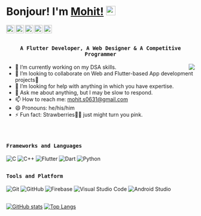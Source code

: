 # Bonjour! I'm [Mohit!](https://github.com/mohits0631) <img src="https://github.com/himanshusharma89/himanshusharma89/blob/master/Hi.gif" width="25px">
<a href="https://twitter.com/MohitSingh0631">
  <img align="left" alt="Mohit's Twitter" width="22px" src="https://cdn.jsdelivr.net/npm/simple-icons@v3/icons/twitter.svg" />
</a>
<a href="https://www.linkedin.com/in/mohit-s0631/">
  <img align="left" alt="Mohit's Linkdein" width="22px" src="https://cdn.jsdelivr.net/npm/simple-icons@v3/icons/linkedin.svg" />
</a>
<a href="https://github.com/mohits0631">
  <img align="left" alt="Mohit's Github" width="22px" src="https://cdn.jsdelivr.net/npm/simple-icons@v3/icons/github.svg" />
</a>
<a href="https://www.instagram.com/wanderer1227/">
  <img align="left" alt="Mohit's Instagram" width="22px" src="https://cdn.jsdelivr.net/npm/simple-icons@v3/icons/instagram.svg" />
</a>
<a href="https://www.facebook.com/profile.php?id=100010769746627">
  <img align="left" alt="Mohit's Facebook" width="22px" src="https://cdn.jsdelivr.net/npm/simple-icons@v3/icons/facebook.svg" />
</a>

<br/>
<br/>
<p align="center"><h4 align="center"><samp> A Flutter Developer, A Web Designer & A Competitive Programmer </samp></h4></p>

<img src='https://media.tenor.com/images/ccae3320ab522c1d09e041f1f7ffea74/tenor.gif' align='right'>

- 🔭 I’m currently working on my DSA skills.
- 👯 I’m looking to collaborate on Web and Flutter-based App development projects🤘
- 🤔 I’m looking for help with anything in which you have expertise.
- 💬 Ask me about anything, but I may be slow to respond.
- 📫 How to reach me: mohit.s0631@gmail.com
- 😄 Pronouns: he/his/him
- ⚡ Fun fact: Strawberries🍓🍓 just might turn you pink.

</br>

##

<h4><b><samp>Frameworks and Languages</samp></b></h4>

![C](https://img.shields.io/badge/C-27338e?style=flat-square&logo=c&logoColor=white)
![C++](https://img.shields.io/badge/C++-649ad2?style=flat-square&logo=c%2B%2B&logoColor=white)
![Flutter](https://img.shields.io/badge/Flutter-47c5fb?style=flat-square&logo=Flutter&logoColor=white)
![Dart](https://img.shields.io/badge/Dart-2bb7f6?style=flat-square&logo=Dart&logoColor=white)
![Python](https://img.shields.io/badge/Python-3776AB?style=flat-square&logo=Python&logoColor=white)

##
<h4><b><samp>Tools and Platform</samp></b></h4>

![Git](https://img.shields.io/badge/Git-F05032?style=flat-square&logo=Git&logoColor=white)
![GitHub](https://img.shields.io/badge/GitHub-181717?style=flat-square&logo=github)
![Firebase](https://img.shields.io/badge/Firebase-ffcb2c?style=flat-square&logo=Firebase&logoColor=white)
![Visual Studio Code](https://img.shields.io/badge/Visual_Studio_Code-007ACC?style=flat-square&logo=Visual-Studio-Code&logoColor=white)
![Android Studio](https://img.shields.io/badge/Android_Studio-3DDC84?style=flat-square&logo=Android-Studio&logoColor=ffffff)

##
[![GitHub stats](https://github-readme-stats.vercel.app/api?username=mohits0631&count_private=true&show_icons=true&theme=radical&&include_all_commits=true)](https://github.com/mohits0631/github-readme-stats)    [![Top Langs](https://github-readme-stats.vercel.app/api/top-langs/?username=mohits0631&layout=compact)](https://github.com/mohits0631/github-readme-stats)

<!-- ##
<p align="center"> 
  Visitor count<br>
  <img src="https://profile-counter.glitch.me/Hard-Coder05/count.svg" />
</p>
-->
